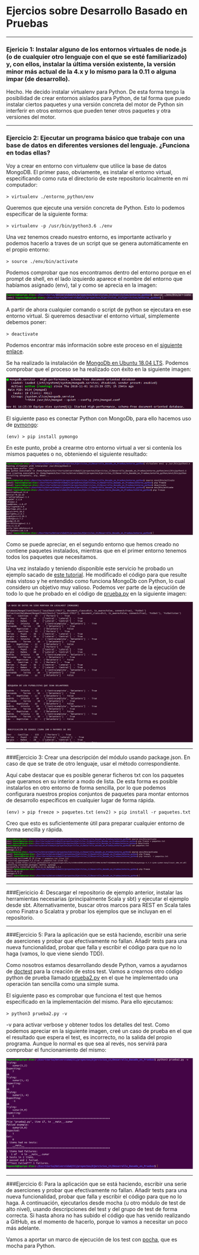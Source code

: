 # Ejercios sobre Desarrollo Basado en Pruebas

---

### Ejericio 1: Instalar alguno de los entornos virtuales de node.js (o de cualquier otro lenguaje con el que se esté familiarizado) y, con ellos, instalar la última versión existente, la versión minor más actual de la 4.x y lo mismo para la 0.11 o alguna impar (de desarrollo).

Hecho. He decido instalar virtualenv para Python. De esta forma tengo la posibilidad de crear entornos aislados para Python, de tal forma que puedo instalar ciertos paquetes y una versión concreta del motor de Python sin interferir en otros entornos que pueden tener otros paquetes y otra versiones del motor.

---

### Ejercicio 2: Ejecutar un programa básico que trabaje con una base de datos en diferentes versiones del lenguaje. ¿Funciona en todas ellas?

Voy a crear en entorno con virtualenv que utilice la base de datos MongoDB. El primer paso, obviamente, es instalar el entorno virtual, especificando como ruta el directorio de este repositorio localmente en mi computador:

`> virtualenv ./entorno_python/env`

Queremos que ejecute una versión concreta de Python. Esto lo podemos especificar de la siguiente forma:

`> virtualenv -p /usr/bin/python3.6 ./env`

Una vez tenemos creado nuestro entorno, es importante activarlo y podemos hacerlo a traves de un script que se genera automáticamente en el propio entorno:

`> source ./env/bin/activate`

Podemos comprobar que nos encontramos dentro del entorno porque en el prompt de shell, en el lado izquierdo aparece el nombre del entorno que habíamos asignado (env), tal y como se aprecia en la imagen:

 ![Captura de le terminal.](figuras/figura1.png)

 A partir de ahora cualquier comando o script de python se ejecutara en ese entorno virtual. Si queremos desactivar el entorno virtual, simplemente debemos poner:

 `> deactivate`

 Podemos encontrar más información sobre este proceso en el [siguiente enlace](https://osl.ugr.es/2016/10/17/entornos-virtuales-en-python-con-virtualenv/).

 Se ha realizado la instalación de [MongoDb en Ubuntu 18.04 LTS](https://www.digitalocean.com/community/tutorials/como-instalar-mongodb-en-ubuntu-16-04-es). Podemos comprobar que el proceso se ha realizado con éxito en la siguiente imagen:

 ![figura4](figuras/figura4.png)

 El siguiente paso es conectar Python con MongoDb, para ello hacemos uso de [pymongo](https://api.mongodb.com/python/current/):

 `(env) > pip install pymongo`

 En este punto, probé a crearme otro entorno virtual a ver si contenía los mismos paquetes o no, obteniendo el siguiente resultado:

 ![figura2](figuras/figura2.png)

 Como se puede apreciar, en el segundo entorno que hemos creado no contiene paquetes instalados, mientras que en el primer entorno tenemos todos los paquetes que necesitamos.

 Una vez instalado y teniendo disponible este servicio he probado un ejemplo sacado de [este tutorial](https://jarroba.com/python-mongodb-driver-pymongo-con-ejemplos/). He modificado el código para que resulte más vistoso y he entendido como funciona MongoDb con Python, lo cual considero un objetivo muy valioso. Podemos ver parte de la ejecución de todo lo que he probado en el código de [prueba.py](https://github.com/AlejandroCN7/Ejercicios_CC/tree/master/Desarrollo_Basado_en_Pruebas/prueba.py) en la siguiente imagen:

 ![figura3](figuras/figura3.png)

 ---

###Ejercicio 3: Crear una descripción del módulo usando package.json. En caso de que se trate de otro lenguaje, usar el método correspondiente.

Aquí cabe destacar que es posible generar ficheros txt con los paquetes que queramos en su interior a modo de lista. De esta forma es posible instalarlos en otro entorno de forma sencilla, por lo que podemos configurara nuestros propios conjuntos de paquetes para montar entornos de desarrollo específicos en cualquier lugar de forma rápida.

`(env) > pip freeze > paquetes.txt`
`(env2) > pip install -r paquetes.txt`

Creo que esto es suficientemente útil para preparar cualquier entorno de forma sencilla y rápida.

![figura5](figuras/figura5.png)

---

###Ejericicio 4: Descargar el repositorio de ejemplo anterior, instalar las herramientas necesarias (principalmente Scala y sbt) y ejecutar el ejemplo desde sbt. Alternativamente, buscar otros marcos para REST en Scala tales como Finatra o Scalatra y probar los ejemplos que se incluyan en el repositorio.

---

###Ejercicio 5: Para la aplicación que se está haciendo, escribir una serie de aserciones y probar que efectivamente no fallan. Añadir tests para una nueva funcionalidad, probar que falla y escribir el código para que no lo haga (vamos, lo que viene siendo TDD).

Como nosotros estamos desarrollando desde Python, vamos a ayudarnos de [doctest](https://docs.python.org/2/library/doctest.html) para la creación de estos test. Vamos a crearnos otro código python de prueba llamado [prueba2.py](https://github.com/AlejandroCN7/Ejercicios_CC/tree/master/Desarrollo_Basado_en_Pruebas/prueba2.py) en el que he implementado una operación tan sencilla como una simple suma.

El siguiente paso es comprobar que funciona el test que hemos especificado en la implementación del mismo. Para ello ejecutamos:

`> python3 prueba2.py -v`

-v para activar verbose y obtener todos los detalles del test. Como podemos apreciar en la siguiente imagen, creé un caso de prueba en el que el resultado que espera el test, es incorrecto, no la salida del propio programa. Aunque lo normal es que sea al revés, nos servirá para comprobar el funcionamiento del mismo:

![figura6](figuras/figura6.png)

---

###Ejercicio 6: Para la aplicación que se está haciendo, escribir una serie de aserciones y probar que efectivamente no fallan. Añadir tests para una nueva funcionalidad, probar que falla y escribir el código para que no lo haga. A continuación, ejecutarlos desde mocha (u otro módulo de test de alto nivel), usando descripciones del test y del grupo de test de forma correcta. Si hasta ahora no has subido el código que has venido realizando a GitHub, es el momento de hacerlo, porque lo vamos a necesitar un poco más adelante.

Vamos a aportar un marco de ejecución de los test con [pocha](https://github.com/rlgomes/pocha), que es mocha para Python.
